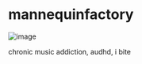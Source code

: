 # mannequinfactory
![image](https://i.postimg.cc/GTt488NF/blinkies-Cafe-yx.gif)

chronic music addiction, audhd, i bite
